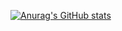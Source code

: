 [![Anurag's GitHub stats](https://github-readme-stats.vercel.app/api?username=bramses&show_icons=true&theme=shades-of-purple)](https://github.com/anuraghazra/github-readme-stats)


<!--
**bramses/bramses** is a ✨ _special_ ✨ repository because its `README.md` (this file) appears on your GitHub profile.

Here are some ideas to get you started:

- 🔭 I’m currently working on ...
- 🌱 I’m currently learning ...
- 👯 I’m looking to collaborate on ...
- 🤔 I’m looking for help with ...
- 💬 Ask me about ...
- 📫 How to reach me: ...
- 😄 Pronouns: ...
- ⚡ Fun fact: ...
-->
